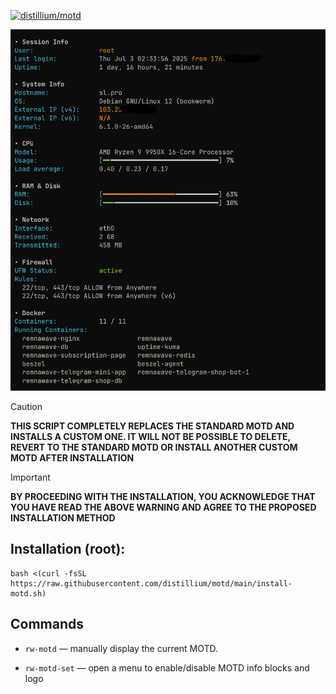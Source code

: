 <p aling="center"><a href="https://github.com/distillium/motd">
 <picture>
   <source media="(prefers-color-scheme: dark)" srcset="./media/logo.png" />
   <source media="(prefers-color-scheme: light)" srcset="./media/logo-black.png" />
   <img alt="distillium/motd" src="https://github.com/distillium/motd" />
 </picture>
</a></p>

![screenshot](screenshot.png)

> [!CAUTION]  
> **THIS SCRIPT COMPLETELY REPLACES THE STANDARD MOTD AND INSTALLS A CUSTOM ONE. IT WILL NOT BE POSSIBLE TO DELETE, REVERT TO THE STANDARD MOTD OR INSTALL ANOTHER CUSTOM MOTD AFTER INSTALLATION**

> [!IMPORTANT]  
> **BY PROCEEDING WITH THE INSTALLATION, YOU ACKNOWLEDGE THAT YOU HAVE READ THE ABOVE WARNING AND AGREE TO THE PROPOSED INSTALLATION METHOD**

## Installation (root):

```
bash <(curl -fsSL https://raw.githubusercontent.com/distillium/motd/main/install-motd.sh)
```

## Commands

- `rw-motd` — manually display the current MOTD.

- `rw-motd-set` — open a menu to enable/disable MOTD info blocks and logo

